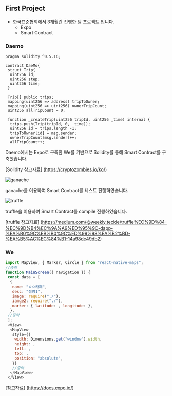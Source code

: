 ## First Project
* 한국표준협회에서 3개월간 진행한 팀 프로젝트 입니다.
  * Expo
  * Smart Contract
  
### Daemo
```solidity
pragma solidity ^0.5.16;

contract DaeMo{
 struct Trip{
  uint256 id;
  uint256 step;
  uint256 time;
 }
 
 Trip[] public trips;
 mapping(uint256 => address) tripToOwner;
 mapping(uint256 => uint256) ownerTripCount;
 uint256 allTripCount = 0;
 
 function _createTrip(uint256 tripId, uint256 _time) internal {
  trips.push(Trip(tripId, 0, _time));
  uint256 id = trips.length -1;
  tripToOwner[id] = msg.sender;
  ownerTripCount[msg.sender]++;
  allTripCount++;
```
Daemo에서는 Expo로 구축한 We를 기반으로 Solidity를 통해 Smart Contract를 구축했습니다.

[Solidity 참고자료] (https://cryptozombies.io/ko/)

![ganache](https://user-images.githubusercontent.com/69658489/105055650-a133b400-5ab6-11eb-8625-cb9a22bddfe0.png)

ganache를 이용하여 Smart Contract를 테스트 진행하였습니다.

![truffle](https://user-images.githubusercontent.com/69658489/105055792-c7f1ea80-5ab6-11eb-8a2d-d0cf6a5ea94c.png)

truffle을 이용하여 Smart Contract를 compile 진행하였습니다.

[truffle 참고자료] (https://medium.com/@weekly.teckle/truffle%EC%9D%84-%EC%9D%B4%EC%9A%A9%ED%95%9C-dapp-%EA%B0%9C%EB%B0%9C%ED%99%98%EA%B2%BD-%EA%B5%AC%EC%84%B1-14a98dc49db2)

### We
```js
import MapView, { Marker, Circle } from "react-native-maps";
//중략
function MainScreen({ navigation }) {
 const data = [
  {
   name: "ㅇㅇ카페",
   desc: "설명1",
   image: require("./"),
   iamge2: require("./"),
   marker: { latitude: , longitude: },
  },
 //중략
 ];
 <View>
  <MapView
   style={{
    width: Dimensions.get("window").width,
    height: ,
    left: ,
    top: ,
    position: "absolute",
   }}
   //중략
  </MapView>
 </View>
```
[참고자료] (https://docs.expo.io/)
